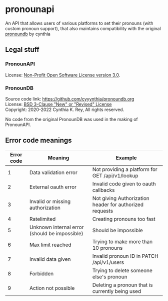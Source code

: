 # pronounapi

An API that allows users of various platforms to set their pronouns (with custom pronoun support), that also maintains compatibility with the original [pronoundb](https://github.com/cyyynthia/pronoundb.org) by cynthia

## Legal stuff


### PronounAPI

License: [Non-Profit Open Software License version 3.0](https://spdx.org/licenses/NPOSL-3.0.html).

### PronounDB

Source code link: https://github.com/cyyynthia/pronoundb.org <br>
License: [BSD 3-Clause "New" or "Revised" License](https://spdx.org/licenses/BSD-3-Clause.html) <br>
Copyright: 2020-2022 Cynthia K. Rey, All rights reserved.

No code from the original PronounDB was used in the making of PronounAPI.

## Error code meanings

| Error code | Meaning                                       | Example                                                 |
| ---------- | --------------------------------------------- | ------------------------------------------------------- |
| 1          | Data validation error                         | Not providing a platform for GET /api/v1/lookup         |
| 2          | External oauth error                          | Invalid code given to oauth callbacks                   |
| 3          | Invalid or missing authorization              | Not giving Authorization header for authorized requests |
| 4          | Ratelimited                                   | Creating pronouns too fast                              |
| 5          | Unknown internal error (should be impossible) | Should be impossible                                    |
| 6          | Max limit reached                             | Trying to make more than 10 pronouns                    |
| 7          | Invalid data given                            | Invalid pronoun ID in PATCH /api/v1/users               |
| 8          | Forbidden                                     | Trying to delete someone else's pronoun                 |
| 9          | Action not possible                           | Deleting a pronoun that is currently being used         |
